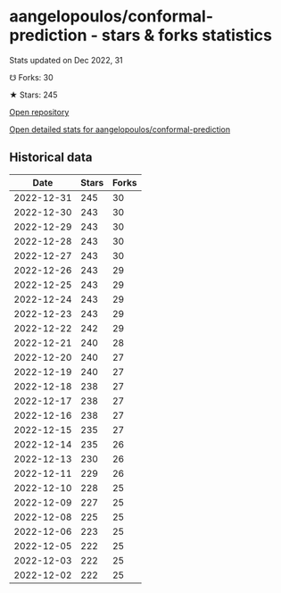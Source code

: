 # aangelopoulos/conformal-prediction - stars & forks statistics

Stats updated on Dec 2022, 31

☋ Forks: 30

★ Stars: 245

[Open repository](https://github.com/aangelopoulos/conformal-prediction)

[Open detailed stats for aangelopoulos/conformal-prediction](https://reviewgithub.com/rep/aangelopoulos/conformal-prediction)

## Historical data
| Date | Stars | Forks |
|------|-------|-------|
| 2022-12-31 | 245 | 30 | 
| 2022-12-30 | 243 | 30 | 
| 2022-12-29 | 243 | 30 | 
| 2022-12-28 | 243 | 30 | 
| 2022-12-27 | 243 | 30 | 
| 2022-12-26 | 243 | 29 | 
| 2022-12-25 | 243 | 29 | 
| 2022-12-24 | 243 | 29 | 
| 2022-12-23 | 243 | 29 | 
| 2022-12-22 | 242 | 29 | 
| 2022-12-21 | 240 | 28 | 
| 2022-12-20 | 240 | 27 | 
| 2022-12-19 | 240 | 27 | 
| 2022-12-18 | 238 | 27 | 
| 2022-12-17 | 238 | 27 | 
| 2022-12-16 | 238 | 27 | 
| 2022-12-15 | 235 | 27 | 
| 2022-12-14 | 235 | 26 | 
| 2022-12-13 | 230 | 26 | 
| 2022-12-11 | 229 | 26 | 
| 2022-12-10 | 228 | 25 | 
| 2022-12-09 | 227 | 25 | 
| 2022-12-08 | 225 | 25 | 
| 2022-12-06 | 223 | 25 | 
| 2022-12-05 | 222 | 25 | 
| 2022-12-03 | 222 | 25 | 
| 2022-12-02 | 222 | 25 | 

